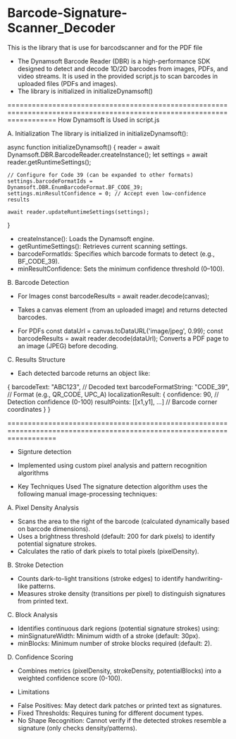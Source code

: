 # Barcode-Signature-Scanner_Decoder

This is the library that is use for barcodscanner and for the PDF file

 <!-- PDF reader -->
<script src="https://cdnjs.cloudflare.com/ajax/libs/pdf.js/2.12.313/pdf.min.js"></script>
<script src="https://cdnjs.cloudflare.com/ajax/libs/pdf-lib/1.17.1/pdf-lib.min.js"></script>

<!-- Link of the the Dynamsoft (https://www.dynamsoft.com/) -->
- The Dynamsoft Barcode Reader (DBR) is a high-performance SDK designed to detect and decode 1D/2D barcodes from images, PDFs, and video streams. It is used in the provided script.js to scan barcodes in uploaded files (PDFs and images). 
- The library is initialized in initializeDynamsoft()
<!-- Barcode Scanner and Decoder -->
<script src="https://cdn.jsdelivr.net/npm/dynamsoft-javascript-barcode@9.6.2/dist/dbr.js"></script>

<script>
    // Initialize license BEFORE any scanning operations
    Dynamsoft.DBR.BarcodeReader.license = 'DLS2eyJoYW5kc2hha2VDb2RlIjoiMTAzODY5NTMyLVRYbFhaV0pRY205cSIsIm1haW5TZXJ2ZXJVUkwiOiJodHRwczovL21kbHMuZHluYW1zb2Z0b25saW5lLmNvbSIsIm9yZ2FuaXphdGlvbklEIjoiMTAzODY5NTMyIiwic3RhbmRieVNlcnZlclVSTCI6Imh0dHBzOi8vc2Rscy5keW5hbXNvZnRvbmxpbmUuY29tIiwiY2hlY2tDb2RlIjoxMDQ2ODk4MzQ4fQ==';
    Dynamsoft.DBR.BarcodeReader.engineResourcePath = "https://cdn.jsdelivr.net/npm/dynamsoft-javascript-barcode@9.6.2/dist/";
</script>

========================================================================================================================
How Dynamsoft is Used in script.js

A. Initialization
The library is initialized in initializeDynamsoft():

async function initializeDynamsoft() {
    reader = await Dynamsoft.DBR.BarcodeReader.createInstance();
    let settings = await reader.getRuntimeSettings();
    
    // Configure for Code 39 (can be expanded to other formats)
    settings.barcodeFormatIds = Dynamsoft.DBR.EnumBarcodeFormat.BF_CODE_39;
    settings.minResultConfidence = 0; // Accept even low-confidence results
    
    await reader.updateRuntimeSettings(settings);
}

- createInstance(): Loads the Dynamsoft engine.
- getRuntimeSettings(): Retrieves current scanning settings.
- barcodeFormatIds: Specifies which barcode formats to detect (e.g., BF_CODE_39).
- minResultConfidence: Sets the minimum confidence threshold (0–100).

B. Barcode Detection
* For Images
const barcodeResults = await reader.decode(canvas);

- Takes a canvas element (from an uploaded image) and returns detected barcodes.

* For PDFs
const dataUrl = canvas.toDataURL('image/jpeg', 0.99);
const barcodeResults = await reader.decode(dataUrl);
Converts a PDF page to an image (JPEG) before decoding.

C. Results Structure
- Each detected barcode returns an object like:

{
    barcodeText: "ABC123",           // Decoded text
    barcodeFormatString: "CODE_39",  // Format (e.g., QR_CODE, UPC_A)
    localizationResult: {
        confidence: 90,              // Detection confidence (0-100)
        resultPoints: [[x1,y1], ...] // Barcode corner coordinates
    }
}

========================================================================================================================
* Signture detection
- Implemented using custom pixel analysis and pattern recognition algorithms

- Key Techniques Used
The signature detection algorithm uses the following manual image-processing techniques:

A. Pixel Density Analysis
- Scans the area to the right of the barcode (calculated dynamically based on barcode dimensions).
- Uses a brightness threshold (default: 200 for dark pixels) to identify potential signature strokes.
- Calculates the ratio of dark pixels to total pixels (pixelDensity).

B. Stroke Detection
- Counts dark-to-light transitions (stroke edges) to identify handwriting-like patterns.
- Measures stroke density (transitions per pixel) to distinguish signatures from printed text.

C. Block Analysis
- Identifies continuous dark regions (potential signature strokes) using:
- minSignatureWidth: Minimum width of a stroke (default: 30px).
- minBlocks: Minimum number of stroke blocks required (default: 2).

D. Confidence Scoring
- Combines metrics (pixelDensity, strokeDensity, potentialBlocks) into a weighted confidence score (0-100).

* Limitations
- False Positives: May detect dark patches or printed text as signatures.
- Fixed Thresholds: Requires tuning for different document types.
- No Shape Recognition: Cannot verify if the detected strokes resemble a signature (only checks density/patterns).